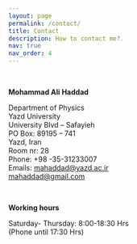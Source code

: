 ```yaml
---
layout: page
permalink: /contact/
title: Contact
description: How to contact me?.
nav: true
nav_order: 4
---
```


<div class="elementor-element elementor-element-6efabfec elementor-position-left elementor-view-default elementor-vertical-align-top elementor-widget elementor-widget-icon-box" data-id="6efabfec" data-element_type="widget" data-widget_type="icon-box.default">&nbsp;</div>
<div class="elementor-element elementor-element-478c2b53 elementor-position-left elementor-view-default elementor-vertical-align-top elementor-widget elementor-widget-icon-box" data-id="478c2b53" data-element_type="widget" data-widget_type="icon-box.default">
<div class="elementor-widget-container">
<div class="elementor-icon-box-wrapper">
<div class="elementor-icon-box-content">
<p><strong>Mohammad Ali Haddad</strong></p>
<p>Department of&nbsp;Physics<br />Yazd University<br />University Blvd &ndash; Safayieh<br />PO Box: 89195 &ndash; 741<br />Yazd, Iran<br />Room nr: 28<br />Phone: +98 -35-31233007 <br />Emails:&nbsp;<a href="mailto:mahaddad@yazd.ac.ir">mahaddad@yazd.ac.ir<br />mahaddad@gmail.com<br /></a></p>
<p>&nbsp;</p>
<p><strong>Working hours</strong></p>
<p>Saturday- Thursday: 8:00-18:30 Hrs <br />(Phone until 17:30 Hrs)</p>
</div>
</div>
</div>
</div>
